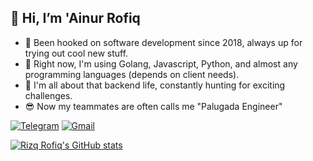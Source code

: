 ## 👋 Hi, I’m 'Ainur Rofiq 
 - 👀 Been hooked on software development since 2018, always up for trying out cool new stuff.
 - 🌱 Right now, I'm using Golang, Javascript, Python, and almost any programming languages (depends on client needs).
 - 💞️ I'm all about that backend life, constantly hunting for exciting challenges.
 - 😎 Now my teammates are often calls me "Palugada Engineer"
 
[![Telegram](https://img.shields.io/badge/Telegram-2CA5E0?style=for-the-badge&logo=telegram&logoColor=white)](https://t.me/rizqrofiq)
[![Gmail](https://img.shields.io/badge/Gmail-D14836?style=for-the-badge&logo=gmail&logoColor=white)](mailto:rizqrofiq@gmail.com?subject=Assalamualaikum)

[![Rizq Rofiq's GitHub stats](https://github-stats-rizq.vercel.app/api?username=rizqrofiq&show_icons=true&count_private=true&include_all_commits=true&theme=codeSTACKr)](https://github.com/rizqrofiq) 

<!---
rizqrofiq/rizqrofiq is a ✨ special ✨ repository because its `README.md` (this file) appears on your GitHub profile.
You can click the Preview link to take a look at your changes.
--->
